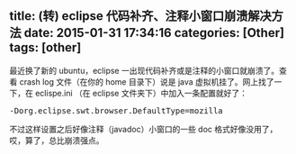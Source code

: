 title: (转) eclipse 代码补齐、注释小窗口崩溃解决方法
date: 2015-01-31 17:34:16
categories: [Other]
tags: [other]
---

最近换了新的 ubuntu，eclipse 一出现代码补齐或是注释的小窗口就崩溃了。查看 crash log 文件（在你的 home 目录下）说是 java 虚拟机挂了。网上找了一下，在 eclispe.ini （在 eclipse 文件夹下）中加入一条配置就好了：

<pre config="brush:bash;toolbar:false;">
-Dorg.eclipse.swt.browser.DefaultType=mozilla
</pre>

不过这样设置之后好像注释（javadoc）小窗口的一些 doc 格式好像没用了，哎，算了，总比崩溃强点。


